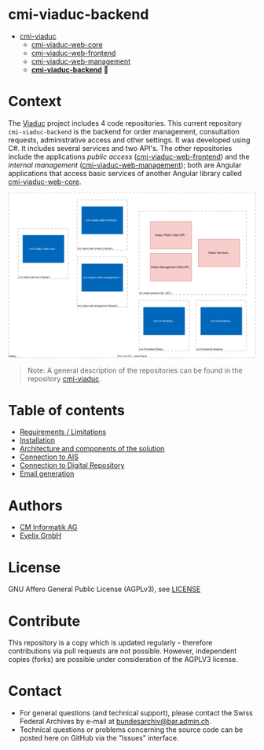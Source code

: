 # cmi-viaduc-backend

- [cmi-viaduc](https://github.com/SwissFederalArchives/cmi-viaduc)
  - [cmi-viaduc-web-core](https://github.com/SwissFederalArchives/cmi-viaduc-web-core)
  - [cmi-viaduc-web-frontend](https://github.com/SwissFederalArchives/cmi-viaduc-web-frontend)
  - [cmi-viaduc-web-management](https://github.com/SwissFederalArchives/cmi-viaduc-web-management)
  - **[cmi-viaduc-backend](https://github.com/SwissFederalArchives/cmi-viaduc-backend)** :triangular_flag_on_post:

# Context

The [Viaduc](https://github.com/SwissFederalArchives/cmi-viaduc) project includes 4 code repositories. This current repository `cmi-viaduc-backend` is the backend for order management, consultation requests, administrative access and other settings. It was developed using C#. It includes several services and two API's.
The other repositories include the applications _public access_ ([cmi-viaduc-web-frontend](https://github.com/SwissFederalArchives/cmi-viaduc-web-frontend)) and the _internal management_ ([cmi-viaduc-web-management](https://github.com/SwissFederalArchives/cmi-viaduc-web-management));  both are Angular applications that access basic services of another Angular library called [cmi-viaduc-web-core](https://github.com/SwissFederalArchives/cmi-viaduc-web-core).

![The Big-Picture](docs/imgs/context.svg)

> Note: A general description of the repositories can be found in the repository [cmi-viaduc](https://github.com/SwissFederalArchives/cmi-viaduc).

# Table of contents

- [Requirements / Limitations](docs/requirements.md)
- [Installation](docs/installation.md)
- [Architecture and components of the solution](docs/architecture.md)
- [Connection to AIS](docs/connection-ais.md)
- [Connection to Digital Repository](docs/connection-dir.md)
- [Email generation](docs/dataBuilder.md)

# Authors

- [CM Informatik AG](https://cmiag.ch)
- [Evelix GmbH](https://evelix.ch)

# License

GNU Affero General Public License (AGPLv3), see [LICENSE](LICENSE.TXT)

# Contribute

This repository is a copy which is updated regularly - therefore contributions via pull requests are not possible. However, independent copies (forks) are possible under consideration of the AGPLV3 license.

# Contact

- For general questions (and technical support), please contact the Swiss Federal Archives by e-mail at bundesarchiv@bar.admin.ch.
- Technical questions or problems concerning the source code can be posted here on GitHub via the "Issues" interface.
